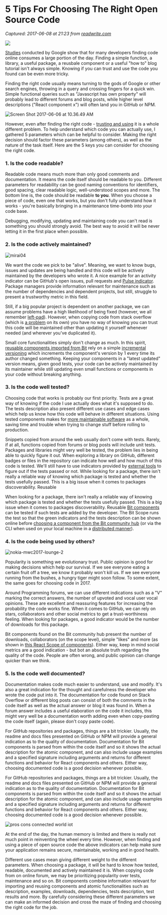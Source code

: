 # 5 Tips For Choosing The Right Open Source Code

_Captured: 2017-06-08 at 21:23 from [readwrite.com](https://readwrite.com/2017/06/07/5-things-you-should-look-at-when-using-code-from-the-web/)_

![](https://readwrite.com/wp-content/uploads/RW_API.png)

[Studies](https://static.googleusercontent.com/media/research.google.com/en//pubs/archive/43835.pdf) conducted by Google show that for many developers finding code online consumes a large portion of the day. Finding a simple function, a library, a useful package, a reusbale component or a useful "how to" blog tutorial isn't always simple. Knowing if you can trust and use the code you found can be even more tricky.

Finding the right code usually means turning to the gods of Google or other search engines, throwing in a query and crossing fingers for a quick win. Simple functional queries such as "Javascript has own property" will probably lead to different forums and blog posts, while higher level descriptions ("React component x") will often land you in GitHub or NPM.

![Screen Shot 2017-06-06 at 10.36.49 AM](https://15809-presscdn-0-93-pagely.netdna-ssl.com/wp-content/uploads/Screen-Shot-2017-06-06-at-10.36.49-AM.png)

However, even after finding the right code - [trusting and using](https://medium.com/@Rich_Harris/small-modules-it-s-not-quite-that-simple-3ca532d65de4) it is a whole different problem. To help understand which code you can actually use, I gathered 5 parameters which can be helpful to consider. Making the right decision should factor these parameters (among others), as well as the nature of the task itself. Here are the 5 keys you can consider for choosing the right code.

### 1\. Is the code readable?

Readable code means much more than only good comments and documentation. It means the code itself should be readable to you. Different parameters for readability can be good naming conventions for identifiers, good spacing, clear readable logic, well-understood scopes and more. The bottom line is, the code should be readable **to you**. When you choose a piece of code, even one that works, but you don't fully understand how it works - you're basically bringing in a maintenance time-bomb into your code base.

Debugging, modifying, updating and maintaining code you can't read is something you should strongly avoid. The best way to avoid it will be never letting it in the first place when possible.

### 2\. Is the code actively maintained?

![mirai04](https://15809-presscdn-0-93-pagely.netdna-ssl.com/wp-content/uploads/mirai04-300x155.jpg)

We want the code we pick to be "alive". Meaning, we want to know bugs, issues and updates are being handled and this code will be actively maintained by the developers who wrote it. A nice example for an activity indicator can be GitHub's open issues, pull requests and [Pulse indicator](https://github.com/teambit/bit/pulse). Package managers provide information relevant for maintenance such as the number of dependencies and dependent projects, but still, struggle to present a trustworthy metric in this field.

Still, if a big popular project is dependent on another package, we can assume problems have a high likelihood of being fixed (however, we all remember [left-pad](https://www.theregister.co.uk/2016/03/23/npm_left_pad_chaos/)). However, when copying code from stack overflow (which is [a problem](https://stackoverflow.com/questions/4226284/how-to-convince-a-colleague-that-code-duplication-is-bad) on its own) you have no way of knowing you can trust this code will be maintained other than updating it yourself whenever needed (and wherever you've duplicated it).

Small core functionalities simply don't change as much. In this spirit, [reusable components imported from Bit](https://bitsrc.io) rely on a simple [incremental versioning](https://bitsrc.io/tomlandau/simple-js/global/is-mobile) which increments the component's version by 1 every time its author changed something. Keeping your components in a "latest updated" version means, given good tests, your code can be actively maintained by its maintainer while still updating even small functions or components in your code without breaking anything.

### 3\. Is the code well tested?

Choosing code that works is probably our first priority. Tests are a great way of knowing if the code I use actually does what it's supposed to do. The tests description also present different use cases and edge cases which help us know how this code will behave in different situations. Using tested components makes for [more maintainable software](https://addyosmani.com/first/) as a whole, saving time and trouble when trying to change stuff before rolling to production.

Snippets copied from around the web usually don't come with tests. Rarely, if at all, functions copied from forums or blog posts will include unit tests. Packages and libraries might very well be tested, the problem lies in being able to quickly figure it out. When exploring a library on GitHub, different badges or files in the repository can indicate how well and how much of this code is tested. We'll still have to use indicators provided by [external tools](https://circleci.com/?utm_source=Google%20&utm_medium=SEM%20&utm_campaign=ASearch%20Activation%20non%20Branded&utm_term=v1&utm_content=TravisCI&gclid=CIO1w5qNqdQCFQgyaQod_1oIWA) to figure out if the tests passed or not. While looking for a package, there isn't really a reliable way of knowing which package is tested and whether the tests usefully passed. This is a big issue when it comes to packages discoverability. Reusable

When looking for a package, there isn't really a reliable way of knowing which package is tested and whether the tests usefully passed. This is a big issue when it comes to packages discoverability. Reusable [Bit components](https://github.com/teambit/bit) can be tested if such tests are added by the developer. The Bit Scope runs the test so that the green indicators and the tests description can be shown online before [choosing a component from the Bit community hub](https://bitsrc.io/bit/utils#array) (or via the CLI when used on your local machine in a [distributed manner](https://teambit.github.io/bit/bit-on-the-server.html)).

### 4\. Is the code being used by others?

![nokia-mwc2017-lounge-2](https://15809-presscdn-0-93-pagely.netdna-ssl.com/wp-content/uploads/nokia-mwc2017-lounge-2.jpg)

Popularity is something we evolutionary trust. Public opinion is good for making decisions which help our survival. If we see everyone eating a certain fruit off a tree, we know it probably won't kill us. If we see everyone running from the bushes, a hungry tiger might soon follow. To some extent, the same goes for choosing code in 2017.

Around Programming forums, we can use different indications such as a "V" marking the correct answers, the number of upvoted and vocal user vocal opinions. These are excellent and reassuring features for increasing the probability the code works fine. When it comes to GitHub, we can rely on stars, collaborators and other social metrics to get a trust-worthiness feeling. When looking for packages, a good indicator would be the number of downloads for this package.

Bit components found on the Bit community hub present the number of downloads, collaborators (on the scope level), simple "likes" and more (as shown in [this React Scope of components](https://bitsrc.io/materialui/react-material-ui#styles)). Either way, keep in mind social metrics are a good indication - but bot an absolute truth regarding the quality of the code. People are often wrong, and public opinion can change quicker than we think.

### 5\. Is the code well documented?

Documentation makes code much easier to understand, use and modify. It's also a great indication for the thought and carefulness the developer who wrote the code put into it. The documentation for code found on Stack Overflow or different blog posts can consist of both the comments in the code itself as well as the actual answer or blog it was found in. When a forum answer includes a useful elaboration on the code it includes, this might very well be a documentation worth adding even when copy-pasting the code itself (again, please don't copy paste code).

For GitHub repositories and packages, things are a bit trickier. Usually, the readme and docs files presented on GitHub or NPM will provide a general indication as to the quality of documentation. Documentation for Bit components is parsed from within the code itself and so it shows the actual description for the atomic component, and can also include usage examples and a specified signature including arguments and returns for different functions and behavior for React components and others. Either way, choosing documented code is a good decision whenever possible.

For GitHub repositories and packages, things are a bit trickier. Usually, the readme and docs files presented on GitHub or NPM will provide a general indication as to the quality of documentation. Documentation for Bit components is parsed from within the code itself and so it shows the actual description for the atomic component, and can also include usage examples and a specified signature including arguments and returns for different functions and behavior for React components and others. Either way, choosing documented code is a good decision whenever possible.

![pros cons connected world iot](https://15809-presscdn-0-93-pagely.netdna-ssl.com/wp-content/uploads/pros-cons-connected-world-iot.jpg)

At the end of the day, the human memory is limited and there is really not much point in reinventing the wheel every time. However, when finding and using a piece of open source code the above indicators can help make sure your application remains secure, maintainable, working and in good health.

Different use cases mean giving different weight to the different parameters. When choosing a package, it will be hard to know how tested, readable, documented and actively maintained it is. When copying code from on online forum, we may be prioritizing popularity over tests, maintenance and so on. Bit components combine information relevant for importing and reusing components and atomic functionalities such as description, examples, downloads, dependencies, tests description, test results and more. By carefully considering these different parameters we can make an informed decision and cross the maze of finding and choosing the right code for the job.
